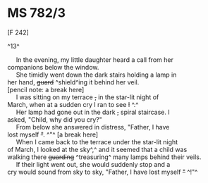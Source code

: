 # MS 782/3

[F 242]

^13^

&nbsp;&nbsp;&nbsp;&nbsp;&nbsp;In the evening, my little daughter heard a call from her \
companions below the window. \
&nbsp;&nbsp;&nbsp;&nbsp;&nbsp;She timidly went down the dark stairs holding a lamp in \
her hand, ~~guard~~ ^shield^ing it behind her veil. \
[pencil note: a break here] \
&nbsp;&nbsp;&nbsp;&nbsp;&nbsp;I was sitting on my terrace ~~,~~ in the star-lit night of \
March, when at a sudden cry I ran to see ~~!~~ ^.^ \
&nbsp;&nbsp;&nbsp;&nbsp;&nbsp;Her lamp had gone out in the dark ~~,~~ spiral staircase. I \
asked, "Child, why did you cry?" \
&nbsp;&nbsp;&nbsp;&nbsp;&nbsp;From below she answered in distress, "Father, I have \
lost myself ~~"~~. ^"^
[a break here] \
&nbsp;&nbsp;&nbsp;&nbsp;&nbsp;When I came back to the terrace under the star-lit night \
of March, I looked at the sky^,^ and it seemed that a child was \
walking there ~~guarding~~ ^treasuring^ many lamps behind their veils. \
&nbsp;&nbsp;&nbsp;&nbsp;&nbsp;If their light went out, she would suddenly stop and a \
cry would sound from sky to sky, "Father, I have lost myself ~~"~~ ^!"^
